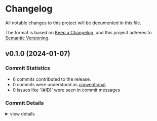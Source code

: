 # Changelog

All notable changes to this project will be documented in this file.

The format is based on [Keep a Changelog](https://keepachangelog.com/en/1.0.0/),
and this project adheres to [Semantic Versioning](https://semver.org/spec/v2.0.0.html).

## v0.1.0 (2024-01-07)

### Commit Statistics

<csr-read-only-do-not-edit/>

 - 6 commits contributed to the release.
 - 0 commits were understood as [conventional](https://www.conventionalcommits.org).
 - 0 issues like '(#ID)' were seen in commit messages

### Commit Details

<csr-read-only-do-not-edit/>

<details><summary>view details</summary>

 * **Uncategorized**
    - Update Cargo.toml ([`dc37cfb`](https://github.com/AudiosurfResearch/GingerLib/commit/dc37cfbc2d1f6409c8ff4edc876a5a8a545e8701))
    - Rename, document and move read_tags to `Tag::from_stream` ([`3587e22`](https://github.com/AudiosurfResearch/GingerLib/commit/3587e22afe6a632722da6fc1dcb19bf37f6ba8bc))
    - Add documentation ([`deef7c0`](https://github.com/AudiosurfResearch/GingerLib/commit/deef7c0eff670beb5d023b729df84eae543ff8e1))
    - Add file writing and protection removal ([`297978a`](https://github.com/AudiosurfResearch/GingerLib/commit/297978a5e9d26a63eb5867b0de319cb68ec7ba1f))
    - Add files ([`78643f6`](https://github.com/AudiosurfResearch/GingerLib/commit/78643f68e30d11a8f79019a9c7de8b00d2134bf7))
    - Initial commit ([`e93ccdc`](https://github.com/AudiosurfResearch/GingerLib/commit/e93ccdcc35b2b325040d2a4e5eb5fcd0985b7003))
</details>

